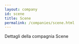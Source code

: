 ```yaml
---
layout: company
id: scene
title: Scene
permalink: /companies/scene.html
---
```


Dettagli della compagnia Scene